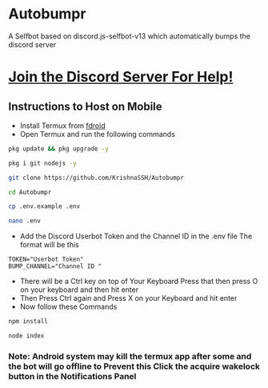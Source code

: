# Autobumpr
A Selfbot based on discord.js-selfbot-v13 which automatically bumps the discord server

[Join the Discord Server For Help!](https://discord.gg/cq5R2fF8sZ)
==========================================

## Instructions to Host on Mobile 

* Install Termux from [fdroid](https://f-droid.org/en/packages/com.termux/)
* Open Termux and run the following commands
 ```bash
pkg update && pkg upgrade -y
```
```bash
pkg i git nodejs -y
```
```bash
git clone https://github.com/KrishnaSSH/Autobumpr
```
```bash
cd Autobumpr
```
```bash
cp .env.example .env
```
```bash
nano .env
```
* Add the Discord Userbot Token and the Channel ID in the .env file
The format will be this
```env
TOKEN="Userbot Token"
BUMP_CHANNEL="Channel ID "
```

* There will be a Ctrl key on top of Your Keyboard Press that then press O on your keyboard and then hit enter
* Then Press Ctrl again and Press X on your Keyboard and hit enter
* Now follow these Commands

```bash
npm install
```
```bash
node index
```

### Note: Android system may kill the termux app after some and the bot will go offline to Prevent this Click the acquire wakelock button in the Notifications Panel



